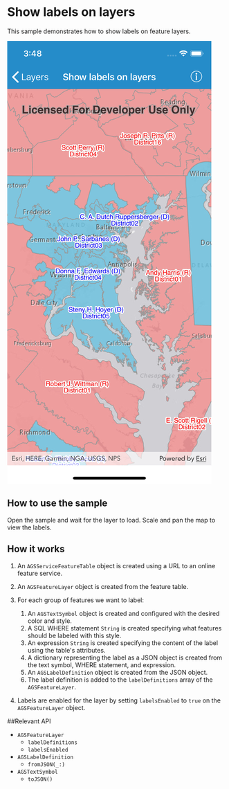 # Show labels on layers

This sample demonstrates how to show labels on feature layers.

![](image1.png)

## How to use the sample

Open the sample and wait for the layer to load. Scale and pan the map to view the labels.

## How it works

1. An `AGSServiceFeatureTable` object is created using a URL to an online feature service.
2. An `AGSFeatureLayer` object is created from the feature table.
3. For each group of features we want to label:

    1. An `AGSTextSymbol` object is created and configured with the desired color and style.
    2. A SQL WHERE statement `String` is created specifying what features should be labeled with this style.
    3. An expression `String` is created specifying the content of the label using the table's attributes.
    4. A dictionary representing the label as a JSON object is created from the text symbol, WHERE statement, and expression.
    5. An `AGSLabelDefinition` object is created from the JSON object.
    6. The label definition is added to the `labelDefinitions` array of the `AGSFeatureLayer`.
  
4. Labels are enabled for the layer by setting `labelsEnabled` to `true` on the `AGSFeatureLayer` object.

##Relevant API

- `AGSFeatureLayer`
    - `labelDefinitions`
    - `labelsEnabled`
- `AGSLabelDefinition`
    - `fromJSON(_:)`
- `AGSTextSymbol`
    - `toJSON()`